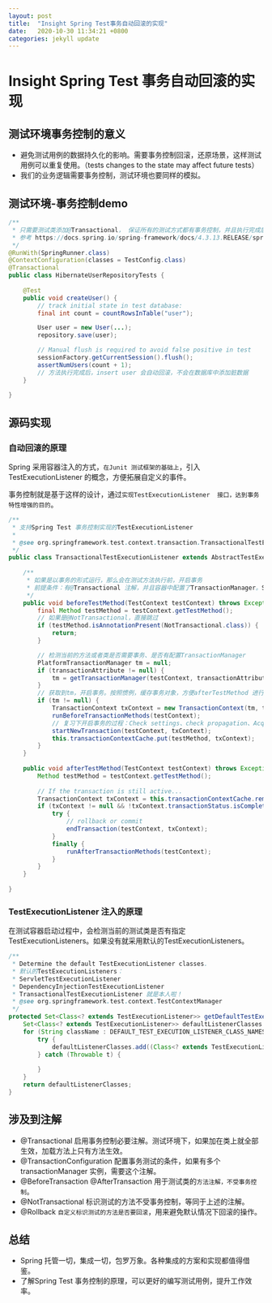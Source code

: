 ```yaml
---
layout: post
title:  "Insight Spring Test事务自动回滚的实现"
date:   2020-10-30 11:34:21 +0800
categories: jekyll update
---
```

# Insight Spring Test 事务自动回滚的实现

## 测试环境事务控制的意义

- 避免测试用例的数据持久化的影响。需要事务控制回滚，还原场景，这样测试用例可以重复使用。（tests  changes to the state may affect future tests）
- 我们的业务逻辑需要事务控制，测试环境也要同样的模拟。

## 测试环境-事务控制demo

```java
/**
 * 只需要测试类添加@Transactional， 保证所有的测试方式都有事务控制，并且执行完成后自动回滚。
 * 参考 https://docs.spring.io/spring-framework/docs/4.3.13.RELEASE/spring-framework-reference/htmlsingle/#testcontext-tx-enabling-transactions
 */
@RunWith(SpringRunner.class)
@ContextConfiguration(classes = TestConfig.class)
@Transactional
public class HibernateUserRepositoryTests {
    
    @Test
    public void createUser() {
        // track initial state in test database:
        final int count = countRowsInTable("user");

        User user = new User(...);
        repository.save(user);

        // Manual flush is required to avoid false positive in test
        sessionFactory.getCurrentSession().flush();
        assertNumUsers(count + 1);
        // 方法执行完成后，insert user 会自动回滚，不会在数据库中添加脏数据
    }
    
}
```

## 源码实现

### 自动回滚的原理

Spring 采用容器注入的方式，`在Junit 测试框架的基础上`，引入TestExecutionListener 的概念，方便拓展自定义的事件。

事务控制就是基于这样的设计，通过`实现TestExecutionListener  接口，达到事务特性增强的目的`。

```java
/**
 * 支持Spring Test 事务控制实现的TestExecutionListener
 * 
 * @see org.springframework.test.context.transaction.TransactionalTestExecutionListener
 */
public class TransactionalTestExecutionListener extends AbstractTestExecutionListener {
    
    /**
     * 如果是以事务的形式运行，那么会在测试方法执行前，开启事务
     * 前提条件：有@Transactional 注解，并且容器中配置了TransactionManager。SpringBoot 不用考虑，使用Spring 框架的需要检查下是否有这个配置 <tx:annotation-driven transaction-manager="transactionManager"/>
     */
    public void beforeTestMethod(TestContext testContext) throws Exception {
		final Method testMethod = testContext.getTestMethod();
		// 如果是@NotTransactional，直接跳过
		if (testMethod.isAnnotationPresent(NotTransactional.class)) {
			return;
		}

        // 检测当前的方法或者类是否需要事务、是否有配置TransactionManager
		PlatformTransactionManager tm = null;
		if (transactionAttribute != null) {
			tm = getTransactionManager(testContext, transactionAttribute.getQualifier());
		}
		// 获取到tm，开启事务。按照惯例，缓存事务对象，方便afterTestMethod 进行事务继续操作。
		if (tm != null) {
			TransactionContext txContext = new TransactionContext(tm, transactionAttribute);
			runBeforeTransactionMethods(testContext);
            // 复习下开启事务的过程：Check settings、check propagation、Acquire Connection、setAutoCommit(false)、Bind the session holder to the thread
			startNewTransaction(testContext, txContext);
			this.transactionContextCache.put(testMethod, txContext);
		}
	}
    
    public void afterTestMethod(TestContext testContext) throws Exception {
		Method testMethod = testContext.getTestMethod();
		
		// If the transaction is still active...
		TransactionContext txContext = this.transactionContextCache.remove(testMethod);
		if (txContext != null && !txContext.transactionStatus.isCompleted()) {
			try {
                // rollback or commit
				endTransaction(testContext, txContext);
			}
			finally {
				runAfterTransactionMethods(testContext);
			}
		}
	}
    
}  

```

### TestExecutionListener  注入的原理

在测试容器启动过程中，会检测当前的测试类是否有指定 TestExecutionListeners。如果没有就采用默认的TestExecutionListeners。

```java
/**
 * Determine the default TestExecutionListener classes.
 * 默认的TestExecutionListeners：
 * ServletTestExecutionListener
 * DependencyInjectionTestExecutionListener
 * TransactionalTestExecutionListener 就是本人啦！
 * @see org.springframework.test.context.TestContextManager
 */
protected Set<Class<? extends TestExecutionListener>> getDefaultTestExecutionListenerClasses() {
	Set<Class<? extends TestExecutionListener>> defaultListenerClasses = new LinkedHashSet<>();
	for (String className : DEFAULT_TEST_EXECUTION_LISTENER_CLASS_NAMES) {
		try {
			defaultListenerClasses.add((Class<? extends TestExecutionListener>) getClass().getClassLoader().loadClass(className));
		} catch (Throwable t) {
			
		}
	}
	return defaultListenerClasses;
}

```



## 涉及到注解

- @Transactional 启用事务控制必要注解。测试环境下，如果加在类上就全部生效，加载方法上只有方法生效。
- @TransactionConfiguration 配置事务测试的条件，如果有多个transactionManager 实例，需要这个注解。
- @BeforeTransaction @AfterTransaction 用于测试类的`方法注解，不受事务控制`。
- @NotTransactional 标识测试的方法不受事务控制，等同于上述的注解。
- @Rollback `自定义标识测试的方法是否要回滚`，用来避免默认情况下回滚的操作。



## 总结

- Spring 托管一切，集成一切，包罗万象。各种集成的方案和实现都值得借鉴。
- 了解Spring Test 事务控制的原理，可以更好的编写测试用例，提升工作效率。